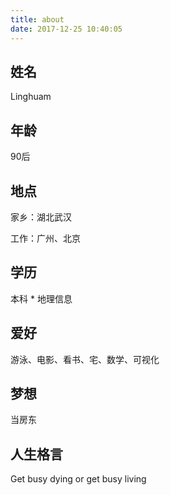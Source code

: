 ```yaml
---
title: about
date: 2017-12-25 10:40:05
---
```


## 姓名

Linghuam

## 年龄

90后

## 地点

家乡：湖北武汉

工作：广州、北京

## 学历

本科 * 地理信息

## 爱好

游泳、电影、看书、宅、数学、可视化

## 梦想

当房东

## 人生格言

Get busy dying or get busy living
